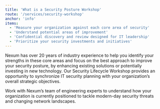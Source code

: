 ```yaml
---
title: 'What is a Security Posture Workshop'
route: '/services/security-workshop'
anchor: 'info'
items:
  - 'Measure your organization against each core area of security'
  - 'Understand potential areas of improvement'
  - 'Confidential discovery and review designed for IT leadership'
  - 'Prioritize your security investments and initiatives'
---
```


Nexum has over 20 years of industry experience to help you identify your strengths
in these core areas and focus on the best approach to improve your security
posture, by enhancing existing solutions or potentially investing in new technology.
Our Security Lifecycle Workshop provides an opportunity to synchronize IT security
planning with your organization’s overall strategic objectives.

Work with Nexum’s team of engineering experts to understand how your
organization is currently positioned to tackle modern-day security threats and
changing network landscapes.
